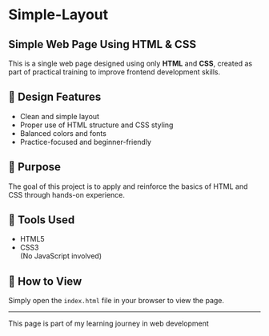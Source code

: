 # Simple-Layout
## Simple Web Page Using HTML & CSS

This is a single web page designed using only **HTML** and **CSS**, created as part of practical training to improve frontend development skills.

## 🎨 Design Features

- Clean and simple layout  
- Proper use of HTML structure and CSS styling  
- Balanced colors and fonts  
- Practice-focused and beginner-friendly

## 🎯 Purpose

The goal of this project is to apply and reinforce the basics of HTML and CSS through hands-on experience.

## 🚀 Tools Used

- HTML5  
- CSS3  
(No JavaScript involved)

## 👀 How to View

Simply open the `index.html` file in your browser to view the page.

---

This page is part of my learning journey in web development
